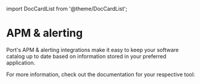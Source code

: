import DocCardList from '@theme/DocCardList';

# APM & alerting

Port's APM & alerting integrations make it easy to keep your software catalog up to date based on information stored in your preferred application. 

For more information, check out the documentation for your respective tool:

<DocCardList />
